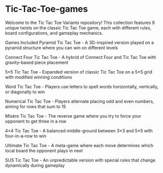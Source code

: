 # Tic-Tac-Toe-games
Welcome to the Tic Tac Toe Variants repository! This collection features 9 unique twists on the classic Tic Tac Toe game, each with different rules, board configurations, and gameplay mechanics.

Games Included
Pyramid Tic Tac Toe - A 3D-inspired version played on a pyramid structure where you can win on different levels

Connect Four Tic Tac Toe - A hybrid of Connect Four and Tic Tac Toe with gravity-based piece placement

5×5 Tic Tac Toe - Expanded version of classic Tic Tac Toe on a 5×5 grid with modified winning conditions

Word Tic Tac Toe - Players use letters to spell words horizontally, vertically, or diagonally to win

Numerical Tic Tac Toe - Players alternate placing odd and even numbers, aiming for rows that sum to 15

Misère Tic Tac Toe - The reverse game where you try to force your opponent to get three in a row

4×4 Tic Tac Toe - A balanced middle-ground between 3×3 and 5×5 with four-in-a-row to win

Ultimate Tic Tac Toe - A meta-game where each move determines which local board the opponent plays in next

SUS Tic Tac Toe - An unpredictable version with special rules that change dynamically during gameplay
